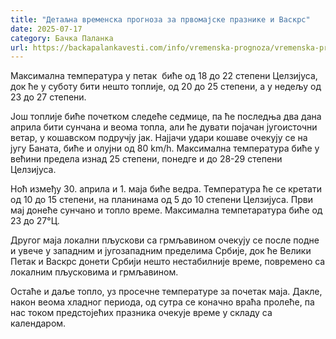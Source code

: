 ```yaml
---
title: "Детаљна временска прогноза за првомајске празнике и Васкрс"
date: 2025-07-17
category: Бачка Паланка
url: https://backapalankavesti.com/info/vremenska-prognoza/vremenska-prognoza-za-prvomajske-praznike-i-vaskrs/
---
```


Максимална температура у петак  биће од 18 до 22 степени Целзијуса,  док ће у суботу бити нешто топлије, од 20 до 25 степени, а у недељу од 23 до 27 степени.

Још топлије биће почетком следеће седмице, па ће последња два дана априла бити сунчана и веома топла, али ће дувати појачан југоисточни ветар, у кошавском подручју јак. Најјачи удари кошаве очекују се на југу Баната, биће и олујни од 80 km/h. Максимална температура биће у већини предела изнад 25 степени, понедге и до 28-29 степени Целзијуса.

Ноћ између 30. априла и 1. маја биће ведра. Температура ће се кретати од 10 до 15 степени, на планинама од 5 до 10 степени Целзијуса. Први мај донеће сунчано и топло време. Максимална темпетаратура биће од 23 до 27°Ц.

Другог маја локални пљускови са грмљавином очекују се после подне и увече у западним и југозападним пределима Србије, док ће Велики Петак и Васкрс донети Србији нешто нестабилније време, повремено са локалним пљусковима и грмљавином.

Остаће и даље топло, уз просечне температуре за почетак маја. Дакле, након веома хладног периода, од сутра се коначно враћа пролеће, па нас током предстојећих празника очекује време у складу са календаром.
